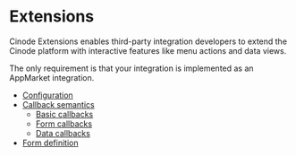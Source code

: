 # Extensions

Cinode Extensions enables third-party integration developers to extend the Cinode platform with interactive features like menu actions and data views.

The only requirement is that your integration is implemented as an AppMarket integration.

- [Configuration](configuration.md)
- [Callback semantics](callbacks.md)
  - [Basic callbacks](callback-basic.md)
  - [Form callbacks](callback-form.md)
  - [Data callbacks](callback-data.md)
- [Form definition](forms.md)